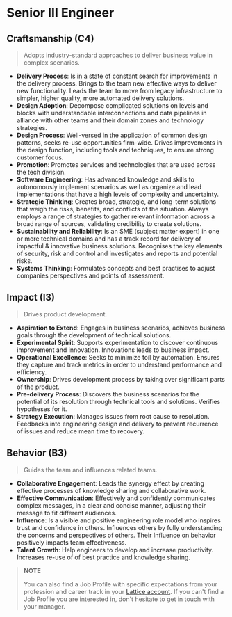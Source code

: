 # Senior III Engineer

## Craftsmanship (C4)

> Adopts industry-standard approaches to deliver business value in complex scenarios.

* **Delivery Process**: Is in a state of constant search for improvements in the delivery process. Brings to the team new effective ways to deliver new functionality. Leads the team to move from legacy infrastructure to simpler, higher quality, more automated delivery solutions.
* **Design Adoption**: Decompose complicated solutions on levels and blocks with understandable interconnections and data pipelines in alliance with other teams and their domain zones and technology strategies.
* **Design Process**: Well-versed in the application of common design patterns, seeks re-use opportunities firm-wide. Drives improvements in the design function, including tools and techniques, to ensure strong customer focus.
* **Promotion**: Promotes services and technologies that are used across the tech division.
* **Software Engineering**: Has advanced knowledge and skills to autonomously implement scenarios as well as organize and lead implementations that have a high levels of complexity and uncertainty.
* **Strategic Thinking**: Creates broad, strategic, and long-term solutions that weigh the risks, benefits, and conflicts of the situation. Always employs a range of strategies to gather relevant information across a broad range of sources, validating credibility to create solutions.
* **Sustainability and Reliability**: Is an SME (subject matter expert) in one or more technical domains and has a track record for delivery of impactful & innovative business solutions. Recognises the key elements of security, risk and control and investigates and reports and potential risks.
* **Systems Thinking**: Formulates concepts and best practises to adjust companies perspectives and points of assessment.

## Impact (I3)

> Drives product development.

* **Aspiration to Extend**: Engages in business scenarios, achieves business goals through the development of technical solutions.
* **Experimental Spirit**: Supports experimentation to discover continuous improvement and innovation. Innovations leads to business impact.
* **Operational Excellence**: Seeks to minimize toil by automation. Ensures they capture and track metrics in order to understand performance and efficiency.
* **Ownership**: Drives development process by taking over significant parts of the product.
* **Pre-delivery Process**: Discovers the business scenarios for the potential of its resolution through technical tools and solutions. Verifies hypotheses for it.
* **Strategy Execution**: Manages issues from root cause to resolution. Feedbacks into engineering design and delivery to prevent recurrence of issues and reduce mean time to recovery.

## Behavior (B3)

> Guides the team and influences related teams.

* **Collaborative Engagement**: Leads the synergy effect by creating effective processes of knowledge sharing and сollaborative work.
* **Effective Communication**: Effectively and confidently communicates complex messages, in a clear and concise manner, adjusting their message to fit different audiences.
* **Influence**: Is a visible and positive engineering role model who inspires trust and confidence in others. Influences others by fully understanding the concerns and perspectives of others. Their Influence on behavior positively impacts team effectiveness.
* **Talent Growth**: Help engineers to develop and increase productivity. Increases re-use of of best practice and knowledge sharing.


> **NOTE**
>
> You can also find a Job Profile with specific expectations from your profession and career track in your [Lattice account](https://indrive.latticehq.com). If you can't find a Job Profile you are interested in, don't hesitate to get in touch with your manager.
